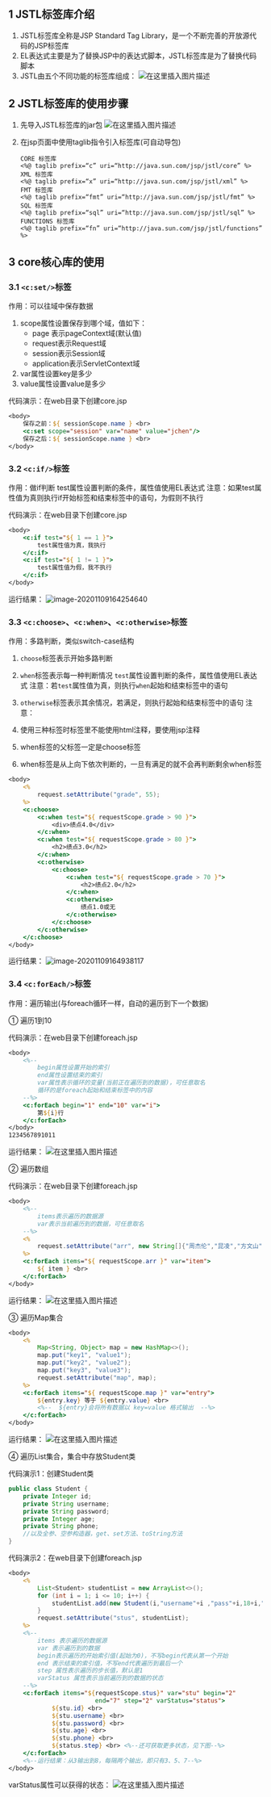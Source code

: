 ## 1 JSTL标签库介绍

1. JSTL标签库全称是JSP Standard Tag Library，是一个不断完善的开放源代码的JSP标签库
2. EL表达式主要是为了替换JSP中的表达式脚本，JSTL标签库是为了替换代码脚本
3. JSTL由五个不同功能的标签库组成：
   ![在这里插入图片描述](https://img-blog.csdnimg.cn/20200821221629419.png?x-oss-process=image/watermark,type_ZmFuZ3poZW5naGVpdGk,shadow_10,text_aHR0cHM6Ly9ibG9nLmNzZG4ubmV0L3dlaXhpbl80OTM0MzE5MA==,size_16,color_FFFFFF,t_70#pic_center)

## 2 JSTL标签库的使用步骤

1. 先导入JSTL标签库的jar包
   ![在这里插入图片描述](https://img-blog.csdnimg.cn/20200821221649470.png#pic_center)

2. 在jsp页面中使用taglib指令引入标签库(可自动导包)

   ```
   CORE 标签库
   <%@ taglib prefix=“c” uri=“http://java.sun.com/jsp/jstl/core” %>
   XML 标签库
   <%@ taglib prefix=“x” uri=“http://java.sun.com/jsp/jstl/xml” %>
   FMT 标签库
   <%@ taglib prefix=“fmt” uri=“http://java.sun.com/jsp/jstl/fmt” %>
   SQL 标签库
   <%@ taglib prefix=“sql” uri=“http://java.sun.com/jsp/jstl/sql” %>
   FUNCTIONS 标签库
   <%@ taglib prefix=“fn” uri=“http://java.sun.com/jsp/jstl/functions” %>
   ```

## 3 core核心库的使用

### 3.1 `<c:set/>`标签

作用：可以往域中保存数据

1. scope属性设置保存到哪个域，值如下：
   * page 表示pageContext域(默认值)
   * request表示Request域
   * session表示Session域
   * application表示ServletContext域
2. var属性设置key是多少
3. value属性设置value是多少

代码演示：在web目录下创建core.jsp

```jsp
<body>
    保存之前：${ sessionScope.name } <br>
	<c:set scope="session" var="name" value="jchen"/>
	保存之后：${ sessionScope.name } <br>
</body> 
```



### 3.2 `<c:if/>`标签

作用：做if判断
test属性设置判断的条件，属性值使用EL表达式
注意：如果test属性值为真则执行if开始标签和结束标签中的语句，为假则不执行

代码演示：在web目录下创建core.jsp

```jsp
<body>
    <c:if test="${ 1 == 1 }">
        test属性值为真，我执行
    </c:if>
    <c:if test="${ 1 != 1 }">
        test属性值为假，我不执行
    </c:if>
</body>
```

运行结果：
![image-20201109164254640](https://gitee.com/jchenTech/images/raw/master/img/20201109164254.png)



### 3.3 `<c:choose>`、`<c:when>`、`<c:otherwise>`标签

作用：多路判断，类似switch-case结构

1. `choose`标签表示开始多路判断

2. `when`标签表示每一种判断情况
   `test`属性设置判断的条件，属性值使用EL表达式
   注意：若`test`属性值为真，则执行`when`起始和结束标签中的语句

3.  `otherwise`标签表示其余情况，若满足，则执行起始和结束标签中的语句
   注意：

   1. 使用三种标签时标签里不能使用html注释，要使用jsp注释

   2. when标签的父标签一定是choose标签
   3. when标签是从上向下依次判断的，一旦有满足的就不会再判断剩余when标签

```jsp
<body>
    <%
        request.setAttribute("grade", 55);
    %>
    <c:choose>
        <c:when test="${ requestScope.grade > 90 }">
            <div>绩点4.0</div>
        </c:when>
        <c:when test="${ requestScope.grade > 80 }">
            <h2>绩点3.0</h2>
        </c:when>
        <c:otherwise>
            <c:choose>
                <c:when test="${ requestScope.grade > 70 }">
                    <h2>绩点2.0</h2>
                </c:when>
                <c:otherwise>
                    绩点1.0或无
                </c:otherwise>
            </c:choose>
        </c:otherwise>
    </c:choose>
</body>
```

运行结果：
![image-20201109164938117](https://gitee.com/jchenTech/images/raw/master/img/20201109164938.png)



### 3.4 `<c:forEach/>`标签

作用：遍历输出(与foreach循环一样，自动的遍历到下一个数据)

① 遍历1到10

代码演示：在web目录下创建foreach.jsp

```jsp
<body>
    <%--
        begin属性设置开始的索引
        end属性设置结束的索引
        var属性表示循环的变量(当前正在遍历到的数据)，可任意取名
        循环的是foreach起始和结束标签中的内容
    --%>
    <c:forEach begin="1" end="10" var="i">
        第${i}行 
    </c:forEach>
</body>
1234567891011
```

运行结果：
![在这里插入图片描述](https://gitee.com/jchenTech/images/raw/master/img/20201109172852)



② 遍历数组

代码演示：在web目录下创建foreach.jsp

```jsp
<body>
    <%--
        items表示遍历的数据源
        var表示当前遍历到的数据，可任意取名
    --%>
    <%
        request.setAttribute("arr", new String[]{"周杰伦","昆凌","方文山"});
    %>
    <c:forEach items="${ requestScope.arr }" var="item">
        ${ item } <br>
    </c:forEach>
</body>
```

运行结果：
![在这里插入图片描述](https://gitee.com/jchenTech/images/raw/master/img/20201109172853)



③ 遍历Map集合

```jsp
<body>
    <%
        Map<String, Object> map = new HashMap<>();
        map.put("key1", "value1");
        map.put("key2", "value2");
        map.put("key3", "value3");
        request.setAttribute("map", map);
    %>
    <c:forEach items="${ requestScope.map }" var="entry">
        ${entry.key} 等于 ${entry.value} <br>
        <%--  ${entry}会将所有数据以 key=value 格式输出  --%>
    </c:forEach>
</body>
```

运行结果：
![在这里插入图片描述](https://gitee.com/jchenTech/images/raw/master/img/20201109172854)

④ 遍历List集合，集合中存放Student类

代码演示1：创建Student类

```java
public class Student {
    private Integer id;
    private String username;
    private String password;
    private Integer age;
    private String phone;
    //以及全参、空参构造器，get、set方法、toString方法
}
```

代码演示2：在web目录下创建foreach.jsp

```jsp
<body>
    <%
        List<Student> studentList = new ArrayList<>();
        for (int i = 1; i <= 10; i++) {
            studentList.add(new Student(i,"username"+i ,"pass"+i,18+i,"phone"+i));
        }
        request.setAttribute("stus", studentList);
    %>
    <%--
        items 表示遍历的数据源
        var 表示遍历到的数据
        begin表示遍历的开始索引值(起始为0)，不写begin代表从第一个开始
        end 表示结束的索引值，不写end代表遍历到最后一个
        step 属性表示遍历的步长值，默认是1
        varStatus 属性表示当前遍历到的数据的状态
    --%>
    <c:forEach items="${requestScope.stus}" var="stu" begin="2"
                        end="7" step="2" varStatus="status">
            ${stu.id} <br>
            ${stu.username} <br>
            ${stu.password} <br>
            ${stu.age} <br>
            ${stu.phone} <br>
            ${status.step} <br> <%--还可获取更多状态，见下图--%>
    </c:forEach>
    <%--运行结果：从3输出到8，每隔两个输出，即只有3、5、7--%>
</body>
```

varStatus属性可以获得的状态：
![在这里插入图片描述](https://gitee.com/jchenTech/images/raw/master/img/20201109172402)